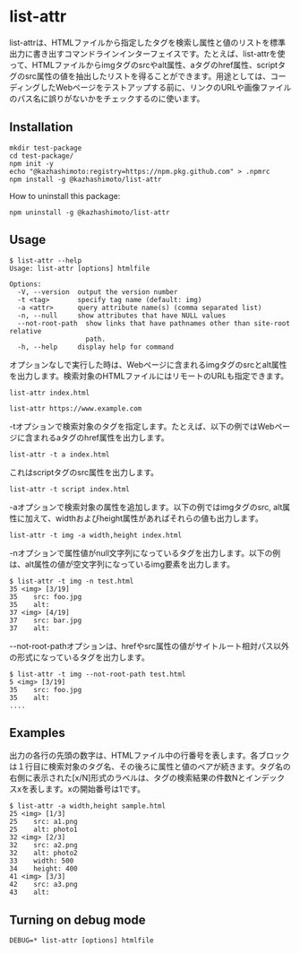 # list-attr
list-attrは、HTMLファイルから指定したタグを検索し属性と値のリストを標準出力に書き出すコマンドラインインターフェイスです。たとえば、list-attrを使って、HTMLファイルからimgタグのsrcやalt属性、aタグのhref属性、scriptタグのsrc属性の値を抽出したリストを得ることができます。用途としては、コーディングしたWebページをテストアップする前に、リンクのURLや画像ファイルのパス名に誤りがないかをチェックするのに使います。

## Installation
```
mkdir test-package
cd test-package/
npm init -y
echo "@kazhashimoto:registry=https://npm.pkg.github.com" > .npmrc
npm install -g @kazhashimoto/list-attr
```

How to uninstall this package:
```
npm uninstall -g @kazhashimoto/list-attr
```

## Usage
```
$ list-attr --help
Usage: list-attr [options] htmlfile

Options:
  -V, --version  output the version number
  -t <tag>       specify tag name (default: img)
  -a <attr>      query attribute name(s) (comma separated list)
  -n, --null     show attributes that have NULL values
  --not-root-path  show links that have pathnames other than site-root relative
                   path.
  -h, --help     display help for command
```

オプションなしで実行した時は、Webページに含まれるimgタグのsrcとalt属性を出力します。検索対象のHTMLファイルにはリモートのURLも指定できます。
```
list-attr index.html
```
```
list-attr https://www.example.com
```

-tオプションで検索対象のタグを指定します。たとえば、以下の例ではWebページに含まれるaタグのhref属性を出力します。
```
list-attr -t a index.html
```

これはscriptタグのsrc属性を出力します。
```
list-attr -t script index.html
```

-aオプションで検索対象の属性を追加します。以下の例ではimgタグのsrc, alt属性に加えて、widthおよびheight属性があればそれらの値も出力します。
```
list-attr -t img -a width,height index.html
```

-nオプションで属性値がnull文字列になっているタグを出力します。以下の例は、alt属性の値が空文字列になっているimg要素を出力します。
```
$ list-attr -t img -n test.html
35 <img> [3/19]
35    src: foo.jpg
35    alt:
37 <img> [4/19]
37    src: bar.jpg
37    alt:
```

--not-root-pathオプションは、hrefやsrc属性の値がサイトルート相対パス以外の形式になっているタグを出力します。
```
$ list-attr -t img --not-root-path test.html
5 <img> [3/19]
35    src: foo.jpg
35    alt:
....
```

## Examples
出力の各行の先頭の数字は、HTMLファイル中の行番号を表します。各ブロックは１行目に検索対象のタグ名、その後ろに属性と値のペアが続きます。タグ名の右側に表示された[x/N]形式のラベルは、タグの検索結果の件数Nとインデックスxを表します。xの開始番号は1です。
```
$ list-attr -a width,height sample.html
25 <img> [1/3]
25    src: a1.png
25    alt: photo1
32 <img> [2/3]
32    src: a2.png
32    alt: photo2
33    width: 500
34    height: 400
41 <img> [3/3]
42    src: a3.png
43    alt:
```

## Turning on debug mode
```
DEBUG=* list-attr [options] htmlfile
```
